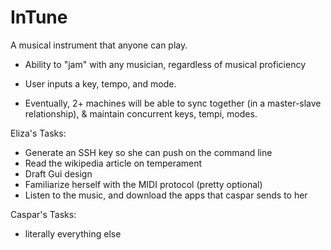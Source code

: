 InTune
======

A musical instrument that anyone can play.

- Ability to "jam" with any musician, regardless of musical proficiency 
- User inputs a key, tempo, and mode. 

- Eventually, 2+ machines will be able to sync together (in a master-slave relationship), & maintain concurrent keys, tempi, modes.

Eliza's Tasks:
- Generate an SSH key so she can push on the command line
- Read the wikipedia article on temperament
- Draft Gui design
- Familiarize herself with the MIDI protocol (pretty optional)
- Listen to the music, and download the apps that caspar sends to her

Caspar's Tasks:
- literally everything else
